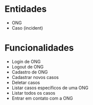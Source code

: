 
# Entidades

* ONG
* Caso (incident)


# Funcionalidades

* Login de ONG
* Logout de ONG
* Cadastro de ONG
* Cadastrar novos casos
* Deletar casos
* Listar casos específicos de uma ONG
* Listar todos os casos
* Entrar em contato com a ONG